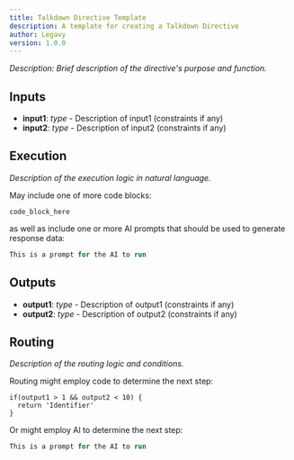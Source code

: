 ```yaml
---
title: Talkdown Directive Template
description: A template for creating a Talkdown Directive
author: Legavy
version: 1.0.0
---
```


_Description: Brief description of the directive's purpose and function._

## Inputs

- **input1**: _type_ - Description of input1 (constraints if any)
- **input2**: _type_ - Description of input2 (constraints if any)

## Execution

_Description of the execution logic in natural language._

May include one of more code blocks:

```language
code_block_here
```

as well as include one or more AI prompts that should be used to generate response data:

```ai
This is a prompt for the AI to run
```

## Outputs

- **output1**: _type_ - Description of output1 (constraints if any)
- **output2**: _type_ - Description of output2 (constraints if any)

## Routing

_Description of the routing logic and conditions._

Routing might employ code to determine the next step:

```javacript
if(output1 > 1 && output2 < 10) {
  return 'Identifier'
}
```

Or might employ AI to determine the next step:

```ai
This is a prompt for the AI to run
```
